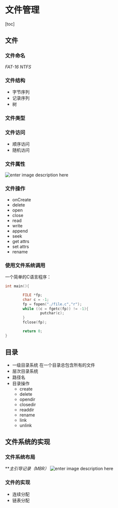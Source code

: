 # 文件管理
[toc]
## 文件
### 文件命名
*FAT-16*
*NTFS*
### 文件结构
- 字节序列
- 记录序列
- 树
### 文件类型
### 文件访问
- 顺序访问
- 随机访问
### 文件属性
![enter image description here](https://images2015.cnblogs.com/blog/381412/201601/381412-20160123234117062-757204328.jpg)
### 文件操作
- onCreate
- delete
- open
- close
- read
- write
- append
- seek
- get attrs
- set attrs
- rename
### 使用文件系统调用
一个简单的C语言程序：
```c
int main(){

        FILE *fp;
        char c = -1;
        fp = fopen("./file.c","r");
        while ((c = fgetc(fp)) != -1){
                putchar(c);
        }
        fclose(fp);

        return 0;
}
```
## 目录
- 一级目录系统
在一个目录总包含所有的文件
- 层次目录系统
- 路径名
- 目录操作
    - create
    - delete
    - opendir
    - closedir
    - readdir
    - rename
    - link
    - unlink
## 文件系统的实现
### 文件系统布局
***主引导记录（MBR）*
![enter image description here](https://pic3.zhimg.com/80/v2-76dc2f67640adbbc3a34cdd72c02180a_hd.jpg)
### 文件的实现
- 连续分配
- 链表分配
